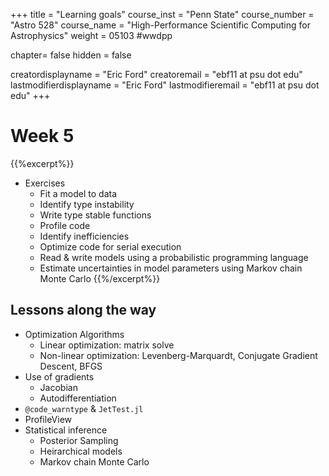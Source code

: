 +++
title = "Learning goals"
course_inst = "Penn State"
course_number = "Astro 528"
course_name = "High-Performance Scientific Computing for Astrophysics"
weight = 05103  #wwdpp

chapter= false
hidden = false

creatordisplayname = "Eric Ford"
creatoremail = "ebf11 at psu dot edu"
lastmodifierdisplayname = "Eric Ford"
lastmodifieremail = "ebf11 at psu dot edu"
+++

# Week 5
{{%excerpt%}}
- Exercises
   - Fit a model to data
   - Identify type instability
   - Write type stable functions
   - Profile code
   - Identify inefficiencies
   - Optimize code for serial execution
   - Read & write models using a probabilistic programming language
   - Estimate uncertainties in model parameters using Markov chain Monte Carlo
{{%/excerpt%}}

## Lessons along the way
- Optimization Algorithms
   - Linear optimization: matrix solve
   - Non-linear optimization: Levenberg-Marquardt, Conjugate Gradient Descent, BFGS
- Use of gradients
   - Jacobian
   - Autodifferentiation
- `@code_warntype` & `JetTest.jl`
- ProfileView
- Statistical inference
   - Posterior Sampling
   - Heirarchical models
   - Markov chain Monte Carlo

